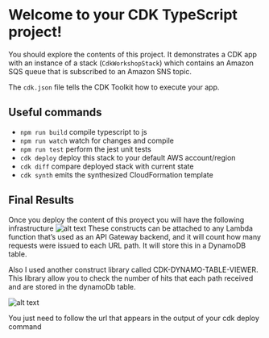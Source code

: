 # Welcome to your CDK TypeScript project!

You should explore the contents of this project. It demonstrates a CDK app with an instance of a stack (`CdkWorkshopStack`)
which contains an Amazon SQS queue that is subscribed to an Amazon SNS topic.

The `cdk.json` file tells the CDK Toolkit how to execute your app.

## Useful commands

 * `npm run build`   compile typescript to js
 * `npm run watch`   watch for changes and compile
 * `npm run test`    perform the jest unit tests
 * `cdk deploy`      deploy this stack to your default AWS account/region
 * `cdk diff`        compare deployed stack with current state
 * `cdk synth`       emits the synthesized CloudFormation template


## Final Results
Once you deploy the content of this proyect you will have the following infrastructure
![alt text](https://cdkworkshop.com/images/hit-counter.png)
These constructs can be attached to any Lambda function that’s used as an API Gateway backend, and it will count how many requests were issued to each URL path. It will store this in a DynamoDB table.

Also I used another construct library called CDK-DYNAMO-TABLE-VIEWER. This library allow you to check the number of hits that each path received and are stored in the dynamoDb table. 

![alt text](https://cdkworkshop.com/images/table-viewer.png)

You just need to follow the url that appears in the output of your cdk deploy command
